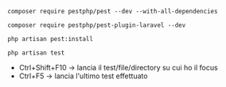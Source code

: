 `composer require pestphp/pest --dev --with-all-dependencies`

`composer require pestphp/pest-plugin-laravel --dev`

`php artisan pest:install`

`php artisan test`

- Ctrl+Shift+F10 -> lancia il test/file/directory su cui ho il focus
- Ctrl+F5        -> lancia l'ultimo test effettuato
